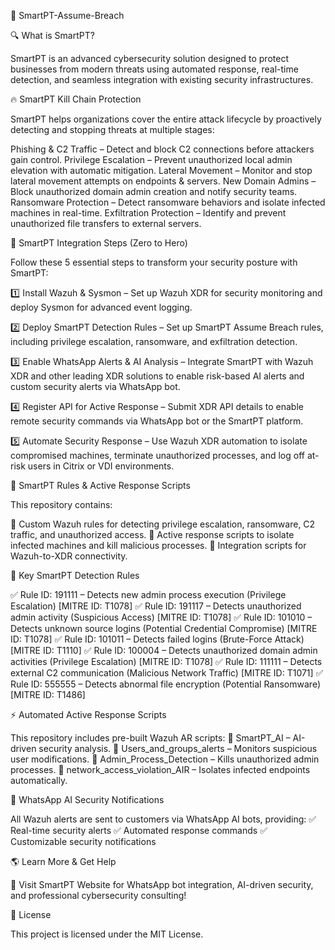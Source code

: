🚀 SmartPT-Assume-Breach


🔍 What is SmartPT?


SmartPT is an advanced cybersecurity solution designed to protect businesses from modern threats using automated response, real-time detection, and seamless integration with existing security infrastructures.


🔥 SmartPT Kill Chain Protection


SmartPT helps organizations cover the entire attack lifecycle by proactively detecting and stopping threats at multiple stages:


Phishing & C2 Traffic – Detect and block C2 connections before attackers gain control.
Privilege Escalation – Prevent unauthorized local admin elevation with automatic mitigation.
Lateral Movement – Monitor and stop lateral movement attempts on endpoints & servers.
New Domain Admins – Block unauthorized domain admin creation and notify security teams.
Ransomware Protection – Detect ransomware behaviors and isolate infected machines in real-time.
Exfiltration Protection – Identify and prevent unauthorized file transfers to external servers.



🚀 SmartPT Integration Steps (Zero to Hero)


Follow these 5 essential steps to transform your security posture with SmartPT:


1️⃣ Install Wazuh & Sysmon – Set up Wazuh XDR for security monitoring and deploy Sysmon for advanced event logging.


2️⃣ Deploy SmartPT Detection Rules – Set up SmartPT Assume Breach rules, including privilege escalation, ransomware, and exfiltration detection.


3️⃣ Enable WhatsApp Alerts & AI Analysis – Integrate SmartPT with Wazuh XDR and other leading XDR solutions to enable risk-based AI alerts and custom security alerts via WhatsApp bot.


4️⃣ Register API for Active Response – Submit XDR API details to enable remote security commands via WhatsApp bot or the SmartPT platform.


5️⃣ Automate Security Response – Use Wazuh XDR automation to isolate compromised machines, terminate unauthorized processes, and log off at-risk users in Citrix or VDI environments.



📂 SmartPT Rules & Active Response Scripts


This repository contains:


🔹 Custom Wazuh rules for detecting privilege escalation, ransomware, C2 traffic, and unauthorized access.
🔹 Active response scripts to isolate infected machines and kill malicious processes.
🔹 Integration scripts for Wazuh-to-XDR connectivity.



📌 Key SmartPT Detection Rules


✅ Rule ID: 191111 – Detects new admin process execution (Privilege Escalation) [MITRE ID: T1078]
✅ Rule ID: 191117 – Detects unauthorized admin activity (Suspicious Access) [MITRE ID: T1078]
✅ Rule ID: 101010 – Detects unknown source logins (Potential Credential Compromise) [MITRE ID: T1078]
✅ Rule ID: 101011 – Detects failed logins (Brute-Force Attack) [MITRE ID: T1110]
✅ Rule ID: 100004 – Detects unauthorized domain admin activities (Privilege Escalation) [MITRE ID: T1078]
✅ Rule ID: 111111 – Detects external C2 communication (Malicious Network Traffic) [MITRE ID: T1071]
✅ Rule ID: 555555 – Detects abnormal file encryption (Potential Ransomware) [MITRE ID: T1486]



⚡ Automated Active Response Scripts


This repository includes pre-built Wazuh AR scripts:
🚨 SmartPT_AI – AI-driven security analysis.
🚨 Users_and_groups_alerts – Monitors suspicious user modifications.
🚨 Admin_Process_Detection – Kills unauthorized admin processes.
🚨 network_access_violation_AIR – Isolates infected endpoints automatically.



📲 WhatsApp AI Security Notifications


All Wazuh alerts are sent to customers via WhatsApp AI bots, providing:
✅ Real-time security alerts
✅ Automated response commands
✅ Customizable security notifications



🌎 Learn More & Get Help


📢 Visit SmartPT Website for WhatsApp bot integration, AI-driven security, and professional cybersecurity consulting!



📜 License


This project is licensed under the MIT License.
